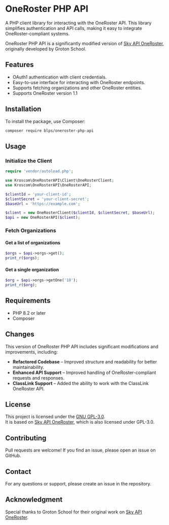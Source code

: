 # OneRoster PHP API

A PHP client library for interacting with the OneRoster API. This library simplifies authentication and API calls, making it easy to integrate OneRoster-compliant systems.

OneRoster PHP API is a significantly modified version of [Sky API OneRoster](https://github.com/groton-school/sky-api.oneroster), originally developed by Groton School. 

## Features

- OAuth1 authentication with client credentials.
- Easy-to-use interface for interacting with OneRoster endpoints.
- Supports fetching organizations and other OneRoster entities.
- Supports OneRoster version 1.1

## Installation

To install the package, use Composer:

```sh
composer require blps/oneroster-php-api
```

## Usage

### Initialize the Client

```php
require 'vendor/autoload.php';

use Kroscom\OneRosterAPI\Client\OneRosterClient;
use Kroscom\OneRosterAPI\OneRosterAPI;

$clientId = 'your-client-id';
$clientSecret = 'your-client-secret';
$baseUrl = 'https://example.com';

$client = new OneRosterClient($clientId, $clientSecret, $baseUrl);
$api = new OneRosterAPI($client);
```

### Fetch Organizations

#### Get a list of organizations

```php
$orgs = $api->orgs->get();
print_r($orgs);
```

#### Get a single organization

```php
$org = $api->orgs->getOne('10');
print_r($org);
```

## Requirements

- PHP 8.2 or later
- Composer

## Changes

This version of OneRoster PHP API includes significant modifications and improvements, including:

- **Refactored Codebase** – Improved structure and readability for better maintainability.
- **Enhanced API Support** – Improved handling of OneRoster-compliant requests and responses.
- **ClassLink Support** – Added the ability to work with the ClassLink OneRoster API.

## License

This project is licensed under the [GNU GPL-3.0](https://www.gnu.org/licenses/gpl-3.0.html).  
It is based on [Sky API OneRoster](https://github.com/groton-school/sky-api.oneroster), which is also licensed under GPL-3.0.

## Contributing

Pull requests are welcome! If you find an issue, please open an issue on GitHub.

## Contact

For any questions or support, please create an issue in the repository.

## Acknowledgment

Special thanks to Groton School for their original work on [Sky API OneRoster](https://github.com/groton-school/sky-api.oneroster).  

